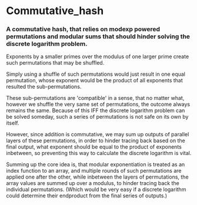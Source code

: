 # Commutative_hash
### A commutative hash, that relies on modexp powered permutations and modular sums that should hinder solving the discrete logarithm problem.

Exponents by a smaller primes over the modulus of one larger prime create such permutations that may be shuffled.

Simply using a shuffle of such permutations would just result in one equal permutation, whose exponent would be the product of all exponents that resulted the sub-permutations.

These sub-permutations are 'compatible' in a sense, that no matter what, however we shuffle the very same set of permutations, the outcome always remains the same. Because of this IFF the discrete logarithm problem can be solved someday, such a series of permutations is not safe on its own by itself.

However, since addition is commutative, we may sum up outputs of parallel layers of these permutations, in order to hinder tracing back based on the final output, what exponent should be equal to the product of exponents inbetween, so preventing this way to calculate the discrete logarithm is vital.

Summing up the core idea is, that modular exponentiation is treated as an index function to an array, and multiple rounds of such permutations are applied one after the other, while inbetween the layers of permutations, the array values are summed up over a modulus, to hinder tracing back the individual permutations. (Which would be very easy if a discrete logarithm could determine their endproduct from the final series of outputs.)
